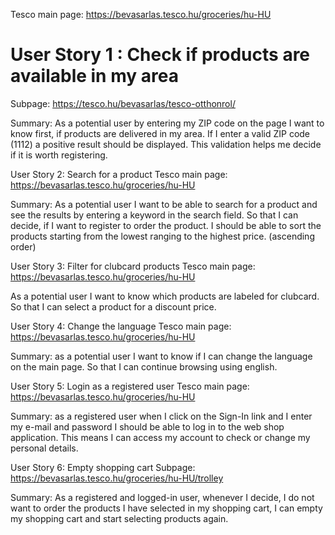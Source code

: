 Tesco main page: https://bevasarlas.tesco.hu/groceries/hu-HU

# User Story 1 : Check if products are available in my area

Subpage: https://tesco.hu/bevasarlas/tesco-otthonrol/

Summary:  As a potential user by entering my ZIP code on the page 
I want to know first, if products are delivered in my area. 
If I enter a valid ZIP code (1112) a positive result should be displayed. 
This validation helps me decide if it is worth registering.

User Story 2: Search for a product
Tesco main page: https://bevasarlas.tesco.hu/groceries/hu-HU

Summary:  As a potential user I want to be able to search for a product and see the results 
by entering a keyword in the search field. 
So that I can decide, if I want to register to order the product. 
I should be able to sort the products starting from the lowest ranging to the highest price. (ascending order)


User Story 3: Filter for clubcard products
Tesco main page: https://bevasarlas.tesco.hu/groceries/hu-HU

As a potential user I want to know which products are labeled for clubcard.
So that I can select a product for a discount price.

User Story 4: Change the language
Tesco main page: https://bevasarlas.tesco.hu/groceries/hu-HU

Summary: as a potential user I want to know if I can change the language on the main page.
So that I can continue browsing using english.

User Story 5: Login as a registered user
Tesco main page: https://bevasarlas.tesco.hu/groceries/hu-HU

Summary: as a registered user when I click on the Sign-In link and I enter my e-mail and password
I should be able to log in to the web shop application.
This means I can access my account to check or change my personal details.

User Story 6: Empty shopping cart
Subpage: https://bevasarlas.tesco.hu/groceries/hu-HU/trolley

Summary: As a registered and logged-in user, whenever I decide, 
I do not want to order the products I have selected in my shopping cart,
I can empty my shopping cart and start selecting products again.



